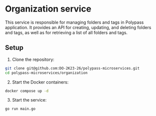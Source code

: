# Organization service
This service is responsible for managing folders and tags in Polypass application. It provides an API for creating, updating, and deleting folders and tags, as well as for retrieving a list of all folders and tags.

## Setup
1. Clone the repository:
```bash
git clone git@github.com:DO-2K23-26/polypass-microservices.git
cd polypass-microservices/organization
```

2. Start the Docker containers:
```bash
docker compose up -d
```

3. Start the service:
```bash
go run main.go
```